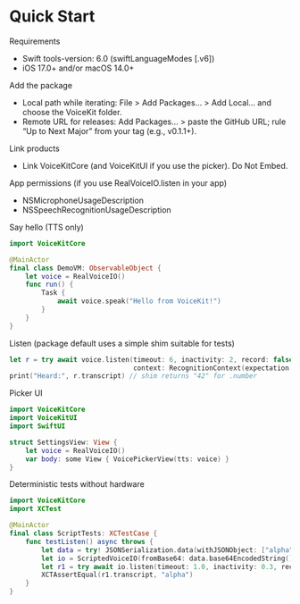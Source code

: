 # Quick Start

Requirements
- Swift tools-version: 6.0 (swiftLanguageModes [.v6])
- iOS 17.0+ and/or macOS 14.0+

Add the package
- Local path while iterating: File > Add Packages… > Add Local… and choose the VoiceKit folder.
- Remote URL for releases: Add Packages… > paste the GitHub URL; rule “Up to Next Major” from your tag (e.g., v0.1.1+).

Link products
- Link VoiceKitCore (and VoiceKitUI if you use the picker). Do Not Embed.

App permissions (if you use RealVoiceIO.listen in your app)
- NSMicrophoneUsageDescription
- NSSpeechRecognitionUsageDescription

Say hello (TTS only)
```swift
import VoiceKitCore

@MainActor
final class DemoVM: ObservableObject {
    let voice = RealVoiceIO()
    func run() {
        Task {
            await voice.speak("Hello from VoiceKit!")
        }
    }
}
```

Listen (package default uses a simple shim suitable for tests)
```swift
let r = try await voice.listen(timeout: 6, inactivity: 2, record: false,
                               context: RecognitionContext(expectation: .number))
print("Heard:", r.transcript) // shim returns "42" for .number
```

Picker UI
```swift
import VoiceKitCore
import VoiceKitUI
import SwiftUI

struct SettingsView: View {
    let voice = RealVoiceIO()
    var body: some View { VoicePickerView(tts: voice) }
}
```

Deterministic tests without hardware
```swift
import VoiceKitCore
import XCTest

@MainActor
final class ScriptTests: XCTestCase {
    func testListen() async throws {
        let data = try! JSONSerialization.data(withJSONObject: ["alpha","beta"])
        let io = ScriptedVoiceIO(fromBase64: data.base64EncodedString())!
        let r1 = try await io.listen(timeout: 1.0, inactivity: 0.3, record: false)
        XCTAssertEqual(r1.transcript, "alpha")
    }
}
```
